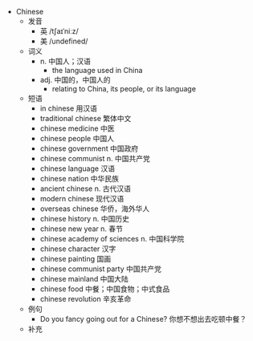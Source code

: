 - Chinese
  - 发音
    - 英 /tʃaɪˈniːz/
    - 美 /undefined/
  - 词义
    - n. 中国人；汉语
      - the language used in China
    - adj. 中国的，中国人的
      - relating to China, its people, or its language
  - 短语
    - in chinese 用汉语
    - traditional chinese 繁体中文
    - chinese medicine 中医
    - chinese people 中国人
    - chinese government 中国政府
    - chinese communist n. 中国共产党
    - chinese language 汉语
    - chinese nation 中华民族
    - ancient chinese n. 古代汉语
    - modern chinese 现代汉语
    - overseas chinese 华侨，海外华人
    - chinese history n. 中国历史
    - chinese new year n. 春节
    - chinese academy of sciences n. 中国科学院
    - chinese character 汉字
    - chinese painting 国画
    - chinese communist party 中国共产党
    - chinese mainland 中国大陆
    - chinese food 中餐；中国食物；中式食品
    - chinese revolution 辛亥革命
  - 例句
    - Do you fancy going out for a Chinese? 你想不想出去吃顿中餐？
  - 补充